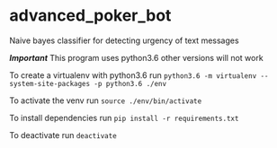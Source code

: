 # advanced_poker_bot
Naive bayes classifier for detecting urgency of text messages

***Important*** This program uses python3.6 other versions will not work

To create a virtualenv with python3.6 run `python3.6 -m virtualenv --system-site-packages -p python3.6 ./env`

To activate the venv run `source ./env/bin/activate`

To install dependencies run `pip install -r requirements.txt`

To deactivate run `deactivate`
